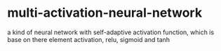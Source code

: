 # multi-activation-neural-network
a kind of neural network with self-adaptive activation function, which is base on there element activation, relu, sigmoid and tanh
